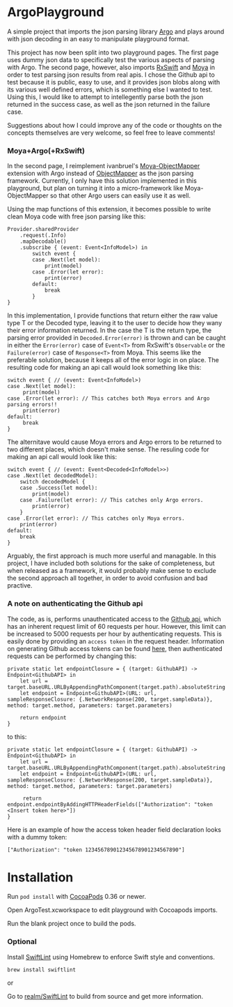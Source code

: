 # ArgoPlayground

A simple project that imports the json parsing library [Argo](https://github.com/thoughtbot/Argo) and plays around with json decoding in an easy to manipulate playground format.

This project has now been split into two playground pages. The first page uses dummy json data to specifically test the various aspects of parsing with Argo. The second page, however, also imports [RxSwift](https://github.com/ReactiveX/RxSwift) and [Moya](https://github.com/Moya/Moya) in order to test parsing json results from real apis. I chose the Github api to test because it is public, easy to use, and it provides json blobs along with its various well defined errors, which is something else I wanted to test. Using this, I would like to attempt to intellegently parse both the json returned in the success case, as well as the json returned in the failure case.

Suggestions about how I could improve any of the code or thoughts on the concepts themselves are very welcome, so feel free to leave comments!

### Moya+Argo(+RxSwift)

In the second page, I reimplement ivanbruel's [Moya-ObjectMapper](https://github.com/ivanbruel/Moya-ObjectMapper) extension with Argo instead of [ObjectMapper](https://github.com/Hearst-DD/ObjectMapper) as the json parsing framework. Currently, I only have this solution implemented in this playground, but plan on turning it into a micro-framework like Moya-ObjectMapper so that other Argo users can easily use it as well.

Using the map functions of this extension, it becomes possible to write clean Moya code with free json parsing like this:

```
Provider.sharedProvider
    .request(.Info)
    .mapDecodable()
    .subscribe { (event: Event<InfoModel>) in
        switch event {
        case .Next(let model):
            print(model)
        case .Error(let error):
            print(error)
        default:
            break
        }
}
```

In this implementation, I provide functions that return either the raw value type T or the Decoded<T> type, leaving it to the user to decide how they wany their error information returned. In the case the T is the return type, the parsing error provided in `Decoded.Error(error)` is thrown and can be caught in either the `Error(error)` case of `Event<T>` from RxSwift's `Observable` or the `Failure(error)` case of `Response<T>` from Moya. This seems like the preferable solution, because it keeps all of the error logic in on place. The resulting code for making an api call would look something like this:

```
switch event { // (event: Event<InfoModel>)
case .Next(let model):
     print(model)
case .Error(let error): // This catches both Moya errors and Argo parsing errors!!
     print(error)
default:
     break
}
```

The alternitave would cause Moya errors and Argo errors to be returned to two different places, which doesn't make sense. The resuling code for making an api call would look like this:

```
switch event { // (event: Event<Decoded<InfoModel>>) 
case .Next(let decodedModel):
    switch decodedModel {
    case .Success(let model):
        print(model)
    case .Failure(let error): // This catches only Argo errors.
        print(error)
    }
case .Error(let error): // This catches only Moya errors.
    print(error)
default:
    break
}
```

Arguably, the first approach is much more userful and managable. In this project, I have included both solutions for the sake of completeness, but when released as a framework, it would probably make sense to exclude the second approach all together, in order to avoid confusion and bad practive.

### A note on authenticating the Github api

The code, as is, performs unauthenticated access to the [Github api](https://developer.github.com/v3/), which has an inherent request limit of 60 requests per hour. However, this limit can be increased to 5000 requests per hour by authenticating requests. This is easily done by providing an `access token` in the request header. Information on generating Github access tokens can be found [here](https://help.github.com/articles/creating-an-access-token-for-command-line-use/), then authenticated requests can be performed by changing this:

```
private static let endpointClosure = { (target: GithubAPI) -> Endpoint<GithubAPI> in
	let url = target.baseURL.URLByAppendingPathComponent(target.path).absoluteString
	let endpoint = Endpoint<GithubAPI>(URL: url, sampleResponseClosure: {.NetworkResponse(200, target.sampleData)}, method: target.method, parameters: target.parameters)
	
	return endpoint
}
```

to this:

```
private static let endpointClosure = { (target: GithubAPI) -> Endpoint<GithubAPI> in
	let url = target.baseURL.URLByAppendingPathComponent(target.path).absoluteString
	let endpoint = Endpoint<GithubAPI>(URL: url, sampleResponseClosure: {.NetworkResponse(200, target.sampleData)}, method: target.method, parameters: target.parameters)
	
	 return endpoint.endpointByAddingHTTPHeaderFields(["Authorization": "token <Insert token here>"])
}
```

Here is an example of how the access token header field declaration looks with a dummy token:

```
["Authorization": "token 123456789012345678901234567890"]
```

# Installation

Run `pod install` with [CocoaPods](https://cocoapods.org/) 0.36 or newer.

Open ArgoTest.xcworkspace to edit playground with Cocoapods imports.

Run the blank project once to build the pods.

### Optional

Install [SwiftLint](https://github.com/realm/SwiftLint) using Homebrew to enforce Swift style and conventions.

```
brew install swiftlint
```

or

Go to [realm/SwiftLint](https://github.com/realm/SwiftLint) to build from source and get more information.
